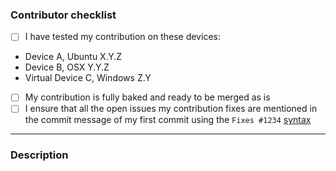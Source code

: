 ### Contributor checklist
<!-- replace the empty checkboxes [ ] below with checked ones [x] accordingly -->
- [ ] I have tested my contribution on these devices:
 * Device A, Ubuntu X.Y.Z
 * Device B, OSX Y.Y.Z
 * Virtual Device C, Windows Z.Y
- [ ] My contribution is fully baked and ready to be merged as is
- [ ] I ensure that all the open issues my contribution fixes are mentioned in the commit message of my first commit using the `Fixes #1234` [syntax](https://help.github.com/articles/closing-issues-via-commit-messages/)

----------

### Description
<!--
Describe briefly what your pull request proposes to fix. Especially if you have more than one commit, it is helpful to give a summary of what your contribution as a whole is trying to solve.
Also, please describe shortly how you tested that your fix actually works.
-->

